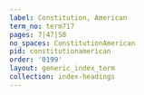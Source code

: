 ```yaml
---
label: Constitution, American
term_no: term717
pages: 7|47|58
no_spaces: ConstitutionAmerican
pid: constitutionamerican
order: '0199'
layout: generic_index_term
collection: index-headings
---
```

